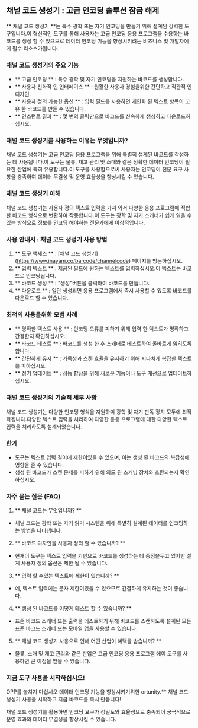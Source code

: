 ## 채널 코드 생성기 : 고급 인코딩 솔루션 잠금 해제

** 채널 코드 생성기 **는 특수 광학 또는 자기 인코딩을 만들기 위해 설계된 강력한 도구입니다.이 혁신적인 도구를 통해 사용자는 고급 인코딩 응용 프로그램을 수용하는 바코드를 생성 할 수 있으므로 데이터 인코딩 기능을 향상시키려는 비즈니스 및 개발자에게 필수 리소스가됩니다.

### 채널 코드 생성기의 주요 기능
- ** 고급 인코딩 ** : 특수 광학 및 자기 인코딩을 지원하는 바코드를 생성합니다.
- ** 사용자 친화적 인 인터페이스 ** : 원활한 사용자 경험을위한 간단하고 직관적 인 디자인.
- ** 사용자 정의 가능한 옵션 ** : 입력 필드를 사용하면 개인화 된 텍스트 항목이 고유 한 바코드를 만들 수 있습니다.
- ** 인스턴트 결과 ** : 몇 번의 클릭만으로 바코드를 신속하게 생성하고 다운로드하십시오.

### 채널 코드 생성기를 사용하는 이유는 무엇입니까?
채널 코드 생성기는 고급 인코딩 응용 프로그램을 위해 특별히 설계된 바코드를 작성하는 데 사용됩니다.이 도구는 물류, 재고 관리 및 소매와 같은 정확한 데이터 인코딩이 필요한 산업에 특히 유용합니다.이 도구를 사용함으로써 사용자는 인코딩이 전문 요구 사항을 충족하여 데이터 무결성 및 운영 효율성을 향상시킬 수 있습니다.

### 채널 코드 생성기 이해
채널 코드 생성기는 사용자 정의 텍스트 입력을 가져 와서 다양한 응용 프로그램에 적합한 바코드 형식으로 변환하여 작동합니다.이 도구는 광학 및 자기 스캐너가 쉽게 읽을 수있는 방식으로 정보를 인코딩 해야하는 전문가에게 이상적입니다.

### 사용 안내서 : 채널 코드 생성기 사용 방법
1. ** 도구 액세스 ** : [채널 코드 생성기] (https://www.inayam.co/barcode/channelcode) 페이지를 방문하십시오.
2. ** 입력 텍스트 ** : 제공된 필드에 원하는 텍스트를 입력하십시오.이 텍스트는 바코드로 인코딩됩니다.
3. ** 바코드 생성 ** : "생성"버튼을 클릭하여 바코드를 만듭니다.
4. ** 다운로드 ** : 일단 생성되면 응용 프로그램에서 즉시 사용할 수 있도록 바코드를 다운로드 할 수 있습니다.

### 최적의 사용을위한 모범 사례
- ** 명확한 텍스트 사용 ** : 인코딩 오류를 피하기 위해 입력 한 텍스트가 명확하고 간결한지 확인하십시오.
- ** 바코드 테스트 ** : 바코드를 생성 한 후 스캐너로 테스트하여 올바르게 읽히도록합니다.
- ** 간단하게 유지 ** : 가독성과 스캔 효율을 유지하기 위해 지나치게 복잡한 텍스트를 피하십시오.
- ** 정기 업데이트 ** : 성능 향상을 위해 새로운 기능이나 도구 개선으로 업데이트하십시오.

### 채널 코드 생성기의 기술적 세부 사항
채널 코드 생성기는 다양한 인코딩 형식을 지원하며 광학 및 자기 판독 장치 모두에 최적화됩니다.다양한 텍스트 입력을 처리하여 다양한 응용 프로그램에 대한 다양한 텍스트 입력을 처리하도록 설계되었습니다.

### 한계
- 도구는 텍스트 입력 길이에 제한이있을 수 있으며, 이는 생성 된 바코드의 복잡성에 영향을 줄 수 있습니다.
- 생성 된 바코드가 스캔 문제를 피하기 위해 의도 된 스캐닝 장치와 호환되는지 확인하십시오.

### 자주 묻는 질문 (FAQ)

1. ** 채널 코드는 무엇입니까? **
- 채널 코드는 광학 또는 자기 읽기 시스템을 위해 특별히 설계된 데이터를 인코딩하는 방법을 나타냅니다.

2. ** 바코드 디자인을 사용자 정의 할 수 있습니까? **
- 현재이 도구는 텍스트 입력을 기반으로 바코드를 생성하는 데 중점을두고 있지만 설계 사용자 정의 옵션은 제한 될 수 있습니다.

3. ** 입력 할 수있는 텍스트에 제한이 있습니까? **
- 예, 텍스트 입력에는 문자 제한이있을 수 있으므로 간결하게 유지하는 것이 좋습니다.

4. ** 생성 된 바코드를 어떻게 테스트 할 수 있습니까? **
- 표준 바코드 스캐너 또는 출력을 테스트하기 위해 바코드를 스캔하도록 설계된 모든 표준 바코드 스캐너 또는 모바일 앱을 사용할 수 있습니다.

5. ** 채널 코드 생성기 사용으로 인해 어떤 산업이 혜택을 받습니까? **
- 물류, 소매 및 재고 관리와 같은 산업은 고급 인코딩 응용 프로그램 에이 도구를 사용하면 큰 이점을 얻을 수 있습니다.

### 지금 도구 사용을 시작하십시오!
OPP를 놓치지 마십시오 데이터 인코딩 기능을 향상시키기위한 ortunity.** 채널 코드 생성기 사용을 시작하고 지금 바코드를 즉시 만듭니다!

채널 코드 생성기를 활용하면 인코딩 요구가 정밀도와 효율성으로 충족되어 궁극적으로 운영 효과와 데이터 무결성을 향상시킬 수 있습니다.